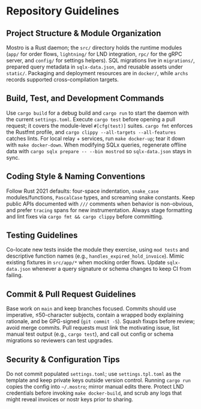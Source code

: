 # Repository Guidelines

## Project Structure & Module Organization
Mostro is a Rust daemon; the `src/` directory holds the runtime modules (`app/` for order flows, `lightning/` for LND integration, `rpc/` for the gRPC server, and `config/` for settings helpers). SQL migrations live in `migrations/`, prepared query metadata in `sqlx-data.json`, and reusable assets under `static/`. Packaging and deployment resources are in `docker/`, while `archs` records supported cross-compilation targets.

## Build, Test, and Development Commands
Use `cargo build` for a debug build and `cargo run` to start the daemon with the current `settings.toml`. Execute `cargo test` before opening a pull request; it covers the module-level `#[cfg(test)]` suites. `cargo fmt` enforces the Rustfmt profile, and `cargo clippy --all-targets --all-features` catches lints. For local relay + services, run `make docker-up`; tear it down with `make docker-down`. When modifying SQLx queries, regenerate offline data with `cargo sqlx prepare -- --bin mostrod` so `sqlx-data.json` stays in sync.

## Coding Style & Naming Conventions
Follow Rust 2021 defaults: four-space indentation, `snake_case` modules/functions, `PascalCase` types, and screaming snake constants. Keep public APIs documented with `///` comments when behavior is non-obvious, and prefer `tracing` spans for new instrumentation. Always stage formatting and lint fixes via `cargo fmt && cargo clippy` before committing.

## Testing Guidelines
Co-locate new tests inside the module they exercise, using `mod tests` and descriptive function names (e.g., `handles_expired_hold_invoice`). Mimic existing fixtures in `src/app/*` when mocking order flows. Update `sqlx-data.json` whenever a query signature or schema changes to keep CI from failing.

## Commit & Pull Request Guidelines
Base work on `main` and keep branches focused. Commits should use imperative, ≤50-character subjects, contain a wrapped body explaining rationale, and be GPG-signed (`git commit -S`). Squash fixups before review; avoid merge commits. Pull requests must link the motivating issue, list manual test output (e.g., `cargo test`), and call out config or schema migrations so reviewers can test upgrades.

## Security & Configuration Tips
Do not commit populated `settings.toml`; use `settings.tpl.toml` as the template and keep private keys outside version control. Running `cargo run` copies the config into `~/.mostro`; mirror manual edits there. Protect LND credentials before invoking `make docker-build`, and scrub any logs that might reveal invoices or nostr keys prior to sharing.
